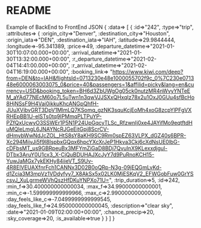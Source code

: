 # README

Example of BackEnd to FrontEnd JSON
{
  :data=>
    [
      {
        :id=>"242",
        :type=>"trip",
        :attributes=>
          {
            :origin_city=>"Denver",
            :destination_city=>"Houston",
            :origin_iata=>"DEN",
            :destination_iata=>"IAH",
            :latitude=>29.9844444,
            :longitude=>-95.341389,
            :price=>49,
            :departure_datetime=>"2021-01-30T10:07:00.000+00:00",
            :arrival_datetime=>"2021-01-30T13:32:00.000+00:00",
            :r_departure_datetime=>"2021-02-04T14:41:00.000+00:00",
            :r_arrival_datetime=>"2021-02-04T16:19:00.000+00:00",
            :booking_link=>
            "https://www.kiwi.com/deep?from=DEN&to=IAH&flightsId=0713230e48e1000055702f9c_0%7C230e071348e6000063003075_0&price=40&passengers=1&affilid=picky&lang=en&currency=USD&booking_token=BH6d3ZbUWgOg05ck0nutzMR4nWvyYNTeEM_aYAd77NEcM60o7L5uTwn1n3qwVJJSXxQHxqIz78x2u1OxJ0GUu4sfBcHo8HjNSsF9H4Vai0ikkuKhcANGpQhfH-JUuXVibvGRT3DpV1MlmLQ7KSomq_gzNK3squKcjEoMh4xoG8zcpYlPFgVXRHEpBB1U-elSTs0tq9IPMmqPLTPuYP-PZfQxUcwyO3SSWEr1P5N1P24UpGqcyTLSc_RfzwnIj0xe4JAYifMo9eqtftdHuMQleLmgL6JNAYNcRJGeEitGpj8ScrCV-dHmybWwNdJcZOL_HtS8sY8aKH9SC9Rm0spEZ63VLPX_dGZ40s6BPR-Xc294MijvJi5f9l8IspbxGQqx6hpcYXcXrJeP1Hkva3Ckj6cXdNsUE0lbG-cDFbsMT_us9GBRpeuBx3MFYmZiGaD8BDj7QvuInX9KLexxdjgul-DTbx3AruY0U1cx3_X-CiQuBDUHAJXcJyY7d9PuRnoKCH15-YuwJaMGx7ykEKHy84iieVT_S9Uv-4R8ElVEUAXfnrFch1CANNx3D02B0oQRp-N3g-09jEQGmLvKd-d1Zcia3M3mpVz1VDdyfyy7_X8AkSx5x02LK0MiESKqV2_EFWGobFuw0GrYScsvJ_XuLgrmeWVhQszHfDKuYNPXo71U=",
            :trip_duration=>5,
            :id=>242,
            :min_f=>30.400000000000034,
            :max_f=>34.99000000000001,
            :min_c=>-1.599999999999966,
            :max_c=>2.990000000000009,
            :day_feels_like_c=>-7.0499999999999545,
            :day_feels_like_f=>24.950000000000045,
            :description=>"clear sky",
            :date=>"2021-01-09T02:00:00+00:00",
            :chance_precip=>20,
            :sky_coverage=>20,
            :is_available=>true
          }
        }
    ]
}
